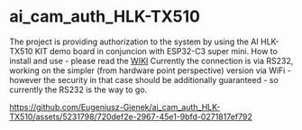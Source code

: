 # ai_cam_auth_HLK-TX510
The project is providing authorization to the system by using the AI HLK-TX510 KIT demo board in conjuncion with ESP32-C3 super mini.
How to install and use - please read the [WIKI](https://github.com/Eugeniusz-Gienek/ai_cam_auth_HLK-TX510/wiki)
Currently the connection is via RS232, working on the simpler (from hardware point perspective) version via WiFi - however the security in that case should be additionally guaranteed - so currently the RS232 is the way to go.




https://github.com/Eugeniusz-Gienek/ai_cam_auth_HLK-TX510/assets/5231798/720def2e-2967-45e1-9bfd-0271817ef792

